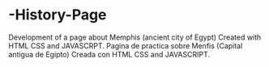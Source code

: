 # -History-Page
Development of a page about Memphis (ancient city of Egypt) 
Created with HTML CSS and JAVASCRPT.
Pagina de practica sobre Menfis (Capital antigua de Egipto)
Creada con HTML CSS and JAVASCRIPT.
